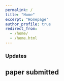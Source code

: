 ```yaml
---
permalink: /
title: "Home"
excerpt: "Homepage"
author_profile: true
redirect_from: 
  - /home/
  - /home.html
---
```


### Updates
paper submitted
---
